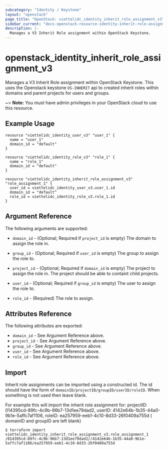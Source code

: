 ```yaml
---
subcategory: "Identity / Keystone"
layout: "openstack"
page_title: "OpenStack: viettelidc_identity_inherit_role_assignment_v3"
sidebar_current: "docs-openstack-resource-identity-inherit-role-assignment-v3"
description: |-
  Manages a V3 Inherit Role assignment within OpenStack Keystone.
---
```


# openstack\_identity\_inherit\_role\_assignment\_v3

Manages a V3 Inherit Role assignment within OpenStack Keystone. This uses the
Openstack keystone `OS-INHERIT` api to created inherit roles within domains
and parent projects for users and groups.

~> **Note:** You _must_ have admin privileges in your OpenStack cloud to use
this resource.

## Example Usage

```hcl
resource "viettelidc_identity_user_v3" "user_1" {
  name = "user_1"
  domain_id = "default"
}

resource "viettelidc_identity_role_v3" "role_1" {
  name = "role_1"
  domain_id = "default"
}

resource "viettelidc_identity_inherit_role_assignment_v3" "role_assignment_1" {
  user_id = viettelidc_identity_user_v3.user_1.id
  domain_id = "default"
  role_id = viettelidc_identity_role_v3.role_1.id
}
```

## Argument Reference

The following arguments are supported:

* `domain_id` - (Optional; Required if `project_id` is empty) The domain to assign the role in.

* `group_id` - (Optional; Required if `user_id` is empty) The group to assign the role to.

* `project_id` - (Optional; Required if `domain_id` is empty) The project to assign the role in.
  The project should be able to containt child projects.

* `user_id` - (Optional; Required if `group_id` is empty) The user to assign the role to.

* `role_id` - (Required) The role to assign.

## Attributes Reference

The following attributes are exported:

* `domain_id` - See Argument Reference above.
* `project_id` - See Argument Reference above.
* `group_id` - See Argument Reference above.
* `user_id` - See Argument Reference above.
* `role_id` - See Argument Reference above.

## Import

Inherit role assignments can be imported using a constructed id. The id should 
have the form of `domainID/projectID/groupID/userID/roleID`. When something is
not used then leave blank.

For example this will import the inherit role assignment for: 
projectID: 014395cd-89fc-4c9b-96b7-13d1ee79dad2,
userID: 4142e64b-1b35-44a0-9b1e-5affc7af1106,
roleID: ea257959-eeb1-4c10-8d33-26f0409a755d
( domainID and groupID are left blank)

```
$ terraform import viettelidc_identity_inherit_role_assignment_v3.role_assignment_1 /014395cd-89fc-4c9b-96b7-13d1ee79dad2//4142e64b-1b35-44a0-9b1e-5affc7af1106/ea257959-eeb1-4c10-8d33-26f0409a755d
```
